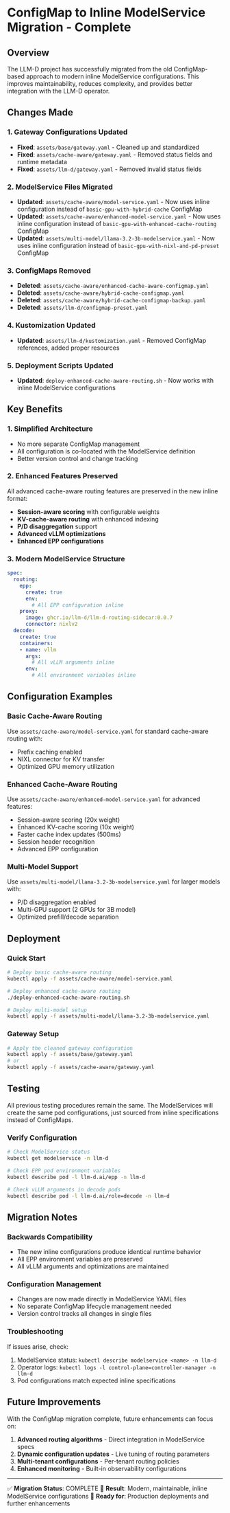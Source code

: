 # ConfigMap to Inline ModelService Migration - Complete

## Overview

The LLM-D project has successfully migrated from the old ConfigMap-based approach to modern inline ModelService configurations. This improves maintainability, reduces complexity, and provides better integration with the LLM-D operator.

## Changes Made

### 1. Gateway Configurations Updated
- **Fixed**: `assets/base/gateway.yaml` - Cleaned up and standardized
- **Fixed**: `assets/cache-aware/gateway.yaml` - Removed status fields and runtime metadata
- **Fixed**: `assets/llm-d/gateway.yaml` - Removed invalid status fields

### 2. ModelService Files Migrated
- **Updated**: `assets/cache-aware/model-service.yaml` - Now uses inline configuration instead of `basic-gpu-with-hybrid-cache` ConfigMap
- **Updated**: `assets/cache-aware/enhanced-model-service.yaml` - Now uses inline configuration instead of `basic-gpu-with-enhanced-cache-routing` ConfigMap
- **Updated**: `assets/multi-model/llama-3.2-3b-modelservice.yaml` - Now uses inline configuration instead of `basic-gpu-with-nixl-and-pd-preset` ConfigMap

### 3. ConfigMaps Removed
- **Deleted**: `assets/cache-aware/enhanced-cache-aware-configmap.yaml`
- **Deleted**: `assets/cache-aware/hybrid-cache-configmap.yaml`
- **Deleted**: `assets/cache-aware/hybrid-cache-configmap-backup.yaml`
- **Deleted**: `assets/llm-d/configmap-preset.yaml`

### 4. Kustomization Updated
- **Updated**: `assets/llm-d/kustomization.yaml` - Removed ConfigMap references, added proper resources

### 5. Deployment Scripts Updated
- **Updated**: `deploy-enhanced-cache-aware-routing.sh` - Now works with inline ModelService configurations

## Key Benefits

### 1. Simplified Architecture
- No more separate ConfigMap management
- All configuration is co-located with the ModelService definition
- Better version control and change tracking

### 2. Enhanced Features Preserved
All advanced cache-aware routing features are preserved in the new inline format:
- **Session-aware scoring** with configurable weights
- **KV-cache-aware routing** with enhanced indexing
- **P/D disaggregation** support
- **Advanced vLLM optimizations**
- **Enhanced EPP configurations**

### 3. Modern ModelService Structure
```yaml
spec:
  routing:
    epp:
      create: true
      env:
        # All EPP configuration inline
    proxy:
      image: ghcr.io/llm-d/llm-d-routing-sidecar:0.0.7
      connector: nixlv2
  decode:
    create: true
    containers:
    - name: vllm
      args:
        # All vLLM arguments inline
      env:
        # All environment variables inline
```

## Configuration Examples

### Basic Cache-Aware Routing
Use `assets/cache-aware/model-service.yaml` for standard cache-aware routing with:
- Prefix caching enabled
- NIXL connector for KV transfer
- Optimized GPU memory utilization

### Enhanced Cache-Aware Routing
Use `assets/cache-aware/enhanced-model-service.yaml` for advanced features:
- Session-aware scoring (20x weight)
- Enhanced KV-cache scoring (10x weight)
- Faster cache index updates (500ms)
- Session header recognition
- Advanced EPP configuration

### Multi-Model Support
Use `assets/multi-model/llama-3.2-3b-modelservice.yaml` for larger models with:
- P/D disaggregation enabled
- Multi-GPU support (2 GPUs for 3B model)
- Optimized prefill/decode separation

## Deployment

### Quick Start
```bash
# Deploy basic cache-aware routing
kubectl apply -f assets/cache-aware/model-service.yaml

# Deploy enhanced cache-aware routing
./deploy-enhanced-cache-aware-routing.sh

# Deploy multi-model setup
kubectl apply -f assets/multi-model/llama-3.2-3b-modelservice.yaml
```

### Gateway Setup
```bash
# Apply the cleaned gateway configuration
kubectl apply -f assets/base/gateway.yaml
# or
kubectl apply -f assets/cache-aware/gateway.yaml
```

## Testing

All previous testing procedures remain the same. The ModelServices will create the same pod configurations, just sourced from inline specifications instead of ConfigMaps.

### Verify Configuration
```bash
# Check ModelService status
kubectl get modelservice -n llm-d

# Check EPP pod environment variables
kubectl describe pod -l llm-d.ai/epp -n llm-d

# Check vLLM arguments in decode pods
kubectl describe pod -l llm-d.ai/role=decode -n llm-d
```

## Migration Notes

### Backwards Compatibility
- The new inline configurations produce identical runtime behavior
- All EPP environment variables are preserved
- All vLLM arguments and optimizations are maintained

### Configuration Management
- Changes are now made directly in ModelService YAML files
- No separate ConfigMap lifecycle management needed
- Version control tracks all changes in single files

### Troubleshooting
If issues arise, check:
1. ModelService status: `kubectl describe modelservice <name> -n llm-d`
2. Operator logs: `kubectl logs -l control-plane=controller-manager -n llm-d`
3. Pod configurations match expected inline specifications

## Future Improvements

With the ConfigMap migration complete, future enhancements can focus on:
1. **Advanced routing algorithms** - Direct integration in ModelService specs
2. **Dynamic configuration updates** - Live tuning of routing parameters
3. **Multi-tenant configurations** - Per-tenant routing policies
4. **Enhanced monitoring** - Built-in observability configurations

---

✅ **Migration Status**: COMPLETE
🎯 **Result**: Modern, maintainable, inline ModelService configurations
🚀 **Ready for**: Production deployments and further enhancements
